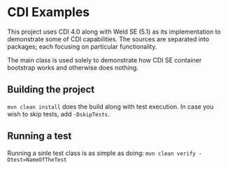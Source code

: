 # CDI Examples

This project uses CDI 4.0 along with Weld SE (5.1) as its implementation to demonstrate some of CDI capabilities.
The sources are separated into packages; each focusing on particular functionality.

The main class is used solely to demonstrate how CDI SE container bootstrap works and otherwise does nothing.

## Building the project

`mvn clean install` does the build along with test execution. In case you wish to skip tests, add `-DskipTests`.

## Running a test

Running a sinle test class is as simple as doing: `mvn clean verify -Dtest=NameOfTheTest`
